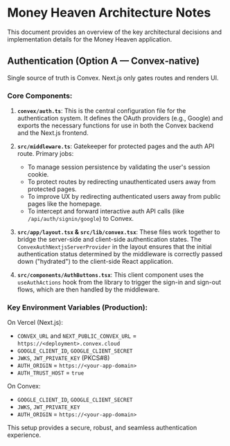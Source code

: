 # Money Heaven Architecture Notes

This document provides an overview of the key architectural decisions and implementation details for the Money Heaven application.

## Authentication (Option A — Convex‑native)

Single source of truth is Convex. Next.js only gates routes and renders UI.

### Core Components:

1.  **`convex/auth.ts`**: This is the central configuration file for the authentication system. It defines the OAuth providers (e.g., Google) and exports the necessary functions for use in both the Convex backend and the Next.js frontend.

2.  **`src/middleware.ts`**: Gatekeeper for protected pages and the auth API route. Primary jobs:
    *   To manage session persistence by validating the user's session cookie.
    *   To protect routes by redirecting unauthenticated users away from protected pages.
    *   To improve UX by redirecting authenticated users away from public pages like the homepage.
    *   To intercept and forward interactive auth API calls (like `/api/auth/signin/google`) to Convex.

3.  **`src/app/layout.tsx` & `src/lib/convex.tsx`**: These files work together to bridge the server-side and client-side authentication states. The `ConvexAuthNextjsServerProvider` in the layout ensures that the initial authentication status determined by the middleware is correctly passed down ("hydrated") to the client-side React application.

4.  **`src/components/AuthButtons.tsx`**: This client component uses the `useAuthActions` hook from the library to trigger the sign-in and sign-out flows, which are then handled by the middleware.

### Key Environment Variables (Production):

On Vercel (Next.js):
* `CONVEX_URL` and `NEXT_PUBLIC_CONVEX_URL` = `https://<deployment>.convex.cloud`
* `GOOGLE_CLIENT_ID`, `GOOGLE_CLIENT_SECRET`
* `JWKS`, `JWT_PRIVATE_KEY` (PKCS#8)
* `AUTH_ORIGIN` = `https://<your-app-domain>`
* `AUTH_TRUST_HOST` = `true`

On Convex:
* `GOOGLE_CLIENT_ID`, `GOOGLE_CLIENT_SECRET`
* `JWKS`, `JWT_PRIVATE_KEY`
* `AUTH_ORIGIN` = `https://<your-app-domain>`

This setup provides a secure, robust, and seamless authentication experience.
